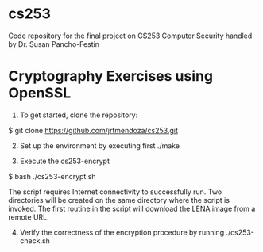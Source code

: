 # cs253
Code repository for the final project on CS253 Computer Security handled by Dr. Susan Pancho-Festin

# Cryptography Exercises using OpenSSL 
1. To get started, clone the repository: 

$ git clone https://github.com/jrtmendoza/cs253.git

2. Set up the environment by executing first ./make 

3. Execute the cs253-encrypt
 
$ bash ./cs253-encrypt.sh

The script requires Internet connectivity to successfully run. Two directories will be created on the same directory where the script is invoked. The first routine in the script will download the LENA image from a remote URL.   

4. Verify the correctness of the encryption procedure by running ./cs253-check.sh
